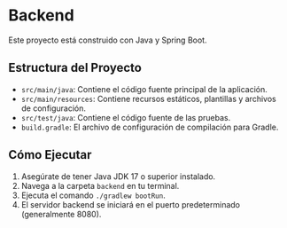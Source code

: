 # Backend

Este proyecto está construido con Java y Spring Boot.

## Estructura del Proyecto

- `src/main/java`: Contiene el código fuente principal de la aplicación.
- `src/main/resources`: Contiene recursos estáticos, plantillas y archivos de configuración.
- `src/test/java`: Contiene el código fuente de las pruebas.
- `build.gradle`: El archivo de configuración de compilación para Gradle.

## Cómo Ejecutar

1. Asegúrate de tener Java JDK 17 o superior instalado.
2. Navega a la carpeta `backend` en tu terminal.
3. Ejecuta el comando `./gradlew bootRun`.
4. El servidor backend se iniciará en el puerto predeterminado (generalmente 8080).
